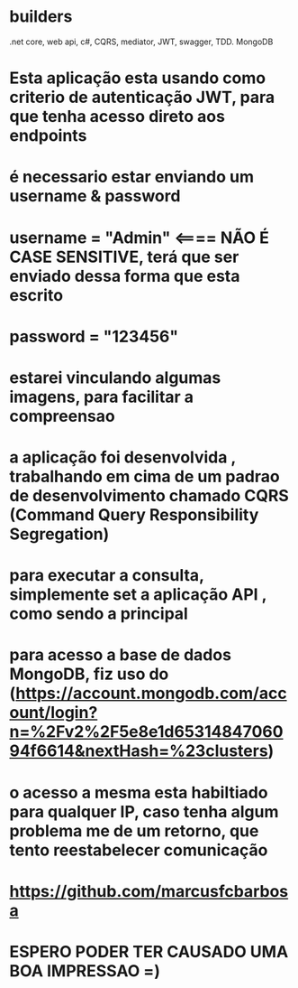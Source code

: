 # builders
.net core, web api, c#, CQRS, mediator, JWT, swagger, TDD. MongoDB

# Esta aplicação esta usando como criterio de autenticação JWT, para que tenha acesso direto aos endpoints 
# é necessario estar enviando um username & password 
# username = "Admin"    <==== NÃO É CASE SENSITIVE, terá que ser enviado dessa forma que esta escrito
# password = "123456"
# estarei vinculando algumas imagens, para facilitar a compreensao
# a aplicação foi desenvolvida , trabalhando em cima de um padrao de desenvolvimento chamado CQRS (Command Query Responsibility Segregation)
# para executar a consulta, simplemente set a aplicação API , como sendo a principal


# para acesso a base de dados MongoDB, fiz uso do (https://account.mongodb.com/account/login?n=%2Fv2%2F5e8e1d6531484706094f6614&nextHash=%23clusters)
# o acesso a mesma esta habiltiado para qualquer IP, caso tenha algum problema me de um retorno, que tento reestabelecer comunicação

# https://github.com/marcusfcbarbosa 

# ESPERO PODER TER CAUSADO UMA BOA IMPRESSAO =)